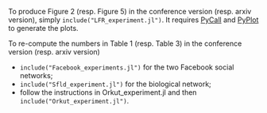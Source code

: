 To produce Figure 2 (resp. Figure 5) in the conference version (resp. arxiv version), simply `include("LFR_experiment.jl")`. 
It requires [PyCall](https://github.com/JuliaPy/PyCall.jl) and [PyPlot](https://github.com/JuliaPy/PyPlot.jl) to generate the plots.

To re-compute the numbers in Table 1 (resp. Table 3) in the conference version (resp. arxiv version)
- `include("Facebook_experiments.jl")` for the two Facebook social networks;
- `include("Sfld_experiment.jl")` for the biological network;
- follow the instructions in Orkut_experiment.jl and then `include("Orkut_experiment.jl")`.
